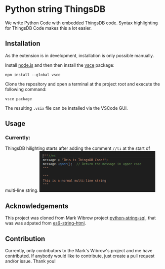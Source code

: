 # Python string ThingsDB

We write Python Code with embedded ThingsDB code. Syntax highlighting for ThingsDB Code makes this a lot easier.

## Installation

As the extension is in development, installation is only possible manually.

Install [node.js](https://nodejs.org/) and then then install the [vsce](https://www.npmjs.com/package/vsce) package:

```
npm install --global vsce
```

Clone the repository and open a terminal at the project root and execute the following command:

```
vsce package
```

The resulting `.vsix` file can be installed via the VSCode GUI.

## Usage

### Currently:

ThingsDB hilighting starts after adding the comment `//ti` at the start of multi-line string.
![example](images/example_highlight.png)

## Acknowledgements

This project was cloned from Mark Wibrow project [python-string-sql](https://github.com/mwibrow/python-string-sql), that was was adpated from [es6-string-html](https://github.com/hanjingboo/es6-string-html).

## Contribution

Currently, only contributors to the Mark's Wibrow's project and me have contributed. If anybody would like to contribute, just create a pull request and/or issue. Thank you!

